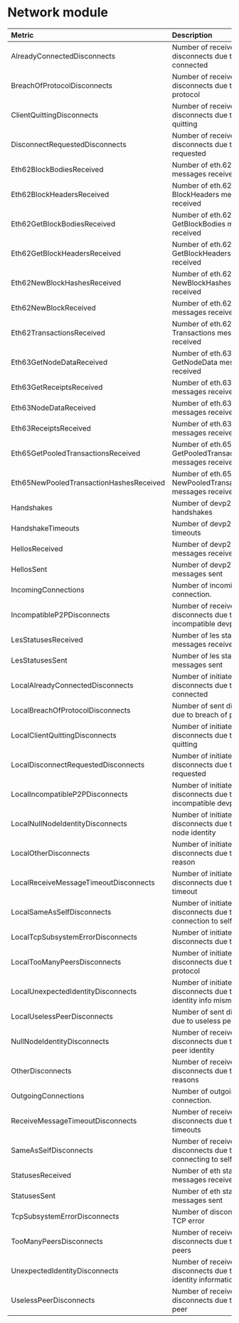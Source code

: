 # Network module

| Metric | Description |
| :--- | :--- |
| AlreadyConnectedDisconnects | Number of received disconnects due to already connected |
| BreachOfProtocolDisconnects | Number of received disconnects due to breach of protocol |
| ClientQuittingDisconnects | Number of received disconnects due to client quitting |
| DisconnectRequestedDisconnects | Number of received disconnects due to disconnect requested |
| Eth62BlockBodiesReceived | Number of eth.62 BlockBodies messages received |
| Eth62BlockHeadersReceived | Number of eth.62 BlockHeaders messages received |
| Eth62GetBlockBodiesReceived | Number of eth.62 GetBlockBodies messages received |
| Eth62GetBlockHeadersReceived | Number of eth.62 GetBlockHeaders messages received |
| Eth62NewBlockHashesReceived | Number of eth.62 NewBlockHashes messages received |
| Eth62NewBlockReceived | Number of eth.62 NewBlock messages received |
| Eth62TransactionsReceived | Number of eth.62 Transactions messages received |
| Eth63GetNodeDataReceived | Number of eth.63 GetNodeData messages received |
| Eth63GetReceiptsReceived | Number of eth.63 GetReceipts messages received |
| Eth63NodeDataReceived | Number of eth.63 NodeData messages received |
| Eth63ReceiptsReceived | Number of eth.63 Receipts messages received |
| Eth65GetPooledTransactionsReceived | Number of eth.65 GetPooledTransactions messages received |
| Eth65NewPooledTransactionHashesReceived | Number of eth.65 NewPooledTransactionHashes messages received |
| Handshakes | Number of devp2p handshakes |
| HandshakeTimeouts | Number of devp2p handshke timeouts |
| HellosReceived | Number of devp2p hello messages received |
| HellosSent | Number of devp2p hello messages sent |
| IncomingConnections | Number of incoming connection. |
| IncompatibleP2PDisconnects | Number of received disconnects due to incompatible devp2p version |
| LesStatusesReceived | Number of les status messages received |
| LesStatusesSent | Number of les status messages sent |
| LocalAlreadyConnectedDisconnects | Number of initiated disconnects due to already connected |
| LocalBreachOfProtocolDisconnects | Number of sent disconnects due to breach of protocol |
| LocalClientQuittingDisconnects | Number of initiated disconnects due to client quitting |
| LocalDisconnectRequestedDisconnects | Number of initiated disconnects due to disconnect requested |
| LocalIncompatibleP2PDisconnects | Number of initiated disconnects due to incompatible devp2p |
| LocalNullNodeIdentityDisconnects | Number of initiated disconnects due to missing node identity |
| LocalOtherDisconnects | Number of initiated disconnects due to other reason |
| LocalReceiveMessageTimeoutDisconnects | Number of initiated disconnects due to request timeout |
| LocalSameAsSelfDisconnects | Number of initiated disconnects due to connection to self |
| LocalTcpSubsystemErrorDisconnects | Number of initiated disconnects due to TCP error |
| LocalTooManyPeersDisconnects | Number of initiated disconnects due to breach of protocol |
| LocalUnexpectedIdentityDisconnects | Number of initiated disconnects due to node identity info mismatch |
| LocalUselessPeerDisconnects | Number of sent disconnects due to useless peer |
| NullNodeIdentityDisconnects | Number of received disconnects due to missing peer identity |
| OtherDisconnects | Number of received disconnects due to other reasons |
| OutgoingConnections | Number of outgoing connection. |
| ReceiveMessageTimeoutDisconnects | Number of received disconnects due to request timeouts |
| SameAsSelfDisconnects | Number of received disconnects due to connecting to self |
| StatusesReceived | Number of eth status messages received |
| StatusesSent | Number of eth status messages sent |
| TcpSubsystemErrorDisconnects | Number of disconnects due to TCP error |
| TooManyPeersDisconnects | Number of received disconnects due to too many peers |
| UnexpectedIdentityDisconnects | Number of received disconnects due to peer identity information mismatch |
| UselessPeerDisconnects | Number of received disconnects due to useless peer |

